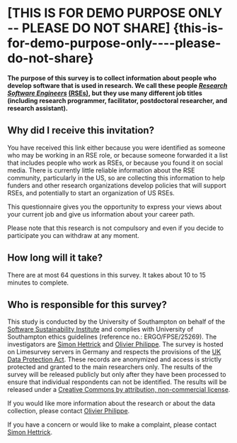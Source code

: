 \[THIS IS FOR DEMO PURPOSE ONLY -- PLEASE DO NOT SHARE\] {this-is-for-demo-purpose-only----please-do-not-share}
========================================================

**The purpose of this survey is to collect information about people who develop software that is used in research. We call these people *[Research Software Engineers](https://www.software.ac.uk/blog/2016-11-17-not-so-brief-history-research-software-engineers)* [(RSEs)](https://www.software.ac.uk/blog/2016-11-17-not-so-brief-history-research-software-engineers), but they use many different job titles (including research programmer, facilitator, postdoctoral researcher, and research assistant).**

Why did I receive this invitation?
----------------------------------

You have received this link either because you were identified as someone who may be working in an RSE role, or because someone forwarded it a list that includes people who work as RSEs, or because you found it on social media.
There is currently little reliable information about the RSE community, particularly in the US, so are collecting this information to help funders and other research organizations develop policies that will support RSEs, and potentially to start an organization of US RSEs.

This questionnaire gives you the opportunity to express your views about your current job and give us information about your career path.

Please note that this research is not compulsory and even if you decide to participate you can withdraw at any moment.

How long will it take?
----------------------

There are at most 64 questions in this survey. It takes about 10 to 15 minutes to complete.

Who is responsible for this survey?
-----------------------------------

This study is conducted by the University of Southampton on behalf of the [Software Sustainability Institute](http://software.ac.uk/) and complies with University of Southampton ethics guidelines (reference no.: ERGO/FPSE/25269).
The investigators are [Simon Hettrick](mailto:s.hettrick@software.ac.uk) and [Olivier Philippe](mailto:olivier.philippe@soton.ac.uk).
The survey is hosted on Limesurvey servers in Germany and respects the provisions of the [UK Data Protection Act](https://www.gov.uk/data-protection/the-data-protection-act). 
These records are anonymized and access is strictly protected and granted to the main researchers only. The results of the survey will be released publicly but only after they have been processed to ensure that individual respondents can not be identified. The results will be released under a [Creative Commons by attribution, non-commercial license](https://creativecommons.org/licenses/by-nc/2.5/scotland/).

If you would like more information about the research or about the data collection, please contact [Olivier Philippe](mailto:olivier.philippe@soton.ac.uk).

If you have a concern or would like to make a complaint, please contact [Simon Hettrick](mailto:s.hettrick@software.ac.uk).
